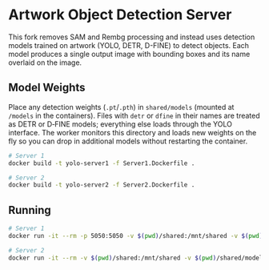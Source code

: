 # Artwork Object Detection Server

This fork removes SAM and Rembg processing and instead uses detection models trained on artwork (YOLO, DETR, D-FINE) to detect objects. Each model produces a single output image with bounding boxes and its name overlaid on the image.

## Model Weights

Place any detection weights (`.pt`/`.pth`) in `shared/models` (mounted at
`/models` in the containers). Files with `detr` or `dfine` in their names are
treated as DETR or D‑FINE models; everything else loads through the YOLO
interface. The worker monitors this directory and loads new weights on the fly
so you can drop in additional models without restarting the container.

```bash
# Server 1
docker build -t yolo-server1 -f Server1.Dockerfile .

# Server 2
docker build -t yolo-server2 -f Server2.Dockerfile .
```

## Running

```bash
# Server 1
docker run -it --rm -p 5050:5050 -v $(pwd)/shared:/mnt/shared -v $(pwd)/shared/models:/models yolo-server1

# Server 2
docker run -it --rm -v $(pwd)/shared:/mnt/shared -v $(pwd)/shared/models:/models yolo-server2
```
